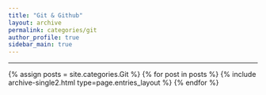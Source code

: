 ```yaml
---
title: "Git & Github"
layout: archive
permalink: categories/git
author_profile: true
sidebar_main: true
---
```


<!-- 공백이 포함되어 있는 카테고리 이름의 경우 site.categories.['a b c'] 이런식으로! -->

***

{% assign posts = site.categories.Git %}
{% for post in posts %} {% include archive-single2.html type=page.entries_layout %} {% endfor %}

